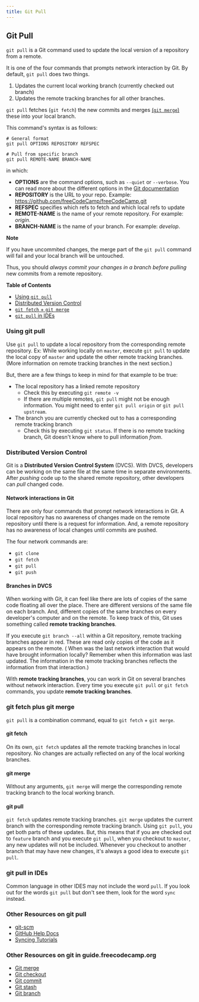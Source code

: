 ```yaml
---
title: Git Pull
---
```

## Git Pull

`git pull` is a Git command used to update the local version of a repository from a remote. 

It is one of the four commands that prompts network interaction by Git. By default, `git pull` does two things.

1. Updates the current local working branch (currently checked out branch)
1. Updates the remote tracking branches for all other branches.

`git pull` fetches (`git fetch`) the new commits and merges <a href='https://guide.freecodecamp.org/git/git-merge' target='_blank' rel='nofollow'>(`git merge`)</a> these into your local branch.

This command's syntax is as follows:

```shell
# General format
git pull OPTIONS REPOSITORY REFSPEC

# Pull from specific branch
git pull REMOTE-NAME BRANCH-NAME
```

in which:

- **OPTIONS** are the command options, such as `--quiet` or `--verbose`. You can read more about the different options in the <a href='https://git-scm.com/docs/git-pull' target='_blank' rel='nofollow'>Git documentation</a>
- **REPOSITORY** is the URL to your repo. Example:  https://github.com/freeCodeCamp/freeCodeCamp.git
- **REFSPEC** specifies which refs to fetch and which local refs to update
- **REMOTE-NAME** is the name of your remote repository. For example: *origin*.
- **BRANCH-NAME** is the name of your branch. For example: *develop*.

**Note**

If you have uncommited changes, the merge part of the `git pull` command will fail and your local branch will be untouched. 

Thus, you should *always commit your changes in a branch before pulling* new commits from a remote repository.

**Table of Contents**

- [Using `git pull`](#using-git-pull)
- [Distributed Version Control](#distributed-version-control)
- [`git fetch` + `git merge`](#git-fetch-plus-git-merge)
- [`git pull` in IDEs](#git-pull-in-IDEs)

### Using git pull

Use `git pull` to update a local repository from the corresponding remote repository. Ex: While working locally on `master`, execute `git pull` to update the local copy of `master` and update the other remote tracking branches. (More information on remote tracking branches in the next section.) 

But, there are a few things to keep in mind for that example to be true: 
- The local repository has a linked remote repository
  - Check this by executing `git remote -v`
  - If there are multiple remotes, `git pull` might not be enough information. You might need to enter `git pull origin` or `git pull upstream`. 
- The branch you are currently checked out to has a corresponding remote tracking branch
  - Check this by executing `git status`. If there is no remote tracking branch, Git doesn't know where to pull information _from_. 
  
### Distributed Version Control
Git is a **Distributed Version Control System** (DVCS). With DVCS, developers can be working on the same file at the same time in separate environments. After _pushing_ code up to the shared remote repository, other developers can _pull_ changed code.

#### Network interactions in Git 
There are only four commands that prompt network interactions in Git. A local repository has no awareness of changes made on the remote repository until there is a request for information. And, a remote repository has no awareness of local changes until commits are pushed.

The four network commands are:
- `git clone`
- `git fetch`
- `git pull`
- `git push`

#### Branches in DVCS

When working with Git, it can feel like there are lots of copies of the same code floating all over the place. There are different versions of the same file on each branch. And, different copies of the same branches on every developer's computer and on the remote. To keep track of this, Git uses something called **remote tracking branches**. 

If you execute `git branch --all` within a Git repository, remote tracking branches appear in red. These are read only copies of the code as it appears on the remote. ( When was the last network interaction that would have brought information locally? Remember when this information was last updated. The information in the remote tracking branches reflects the information from that interaction.) 

With **remote tracking branches**, you can work in Git on several branches without network interaction.  Every time you execute `git pull` or `git fetch` commands, you update **remote tracking branches**.

### git fetch plus git merge

`git pull` is a combination command, equal to `git fetch` + `git merge`. 

#### git fetch
On its own, `git fetch` updates all the remote tracking branches in local repository. No changes are actually reflected on any of the local working branches. 

#### git merge
Without any arguments, `git merge` will merge the corresponding remote tracking branch to the local working branch. 

#### git pull
`git fetch` updates remote tracking branches. `git merge` updates the current branch with the corresponding remote tracking branch. Using `git pull`, you get both parts of these updates. But, this means that if you are checked out to `feature` branch and you execute `git pull`, when you checkout to `master`, any new updates will not be included. Whenever you checkout to another branch that may have new changes, it's always a good idea to execute `git pull`. 

### git pull in IDEs
Common language in other IDES may not include the word `pull`. If you look out for the words `git pull` but don't see them, look for the word `sync` instead. 

### Other Resources on git pull
- [git-scm](https://git-scm.com/docs/git-pull)
- [GitHub Help Docs](https://help.github.com/articles/fetching-a-remote/#pull)
- [Syncing Tutorials](https://www.atlassian.com/git/tutorials/syncing)

### Other Resources on git in guide.freecodecamp.org
- [Git merge](../git-merge/index.md)
- [Git checkout](../git-checkout/index.md)
- [Git commit](../git-commit/index.md)
- [Git stash](../git-stash/index.md)
- [Git branch](../git-branch/index.md)
